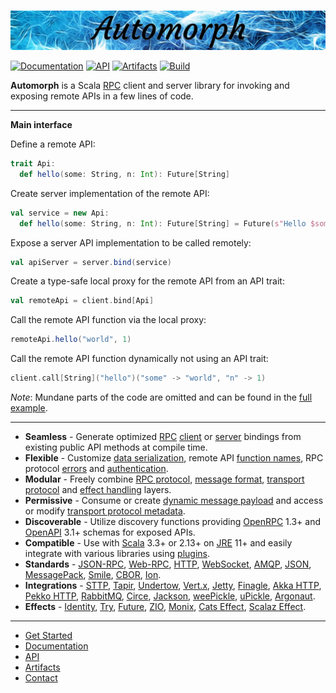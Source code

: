 <br>

![Automorph](https://github.com/automorph-org/automorph/raw/main/site/static/banner.jpg)

[![Documentation](https://img.shields.io/badge/Website-documentation-purple)](https://automorph.org)
[![API](https://img.shields.io/badge/Scaladoc-API-blue)](https://automorph.org/api/automorph.html)
[![Artifacts](https://img.shields.io/badge/Releases-artifacts-yellow)](
https://central.sonatype.com/namespace/org.automorph)
[![Build](https://github.com/automorph-org/automorph/workflows/Build/badge.svg)](
https://github.com/automorph-org/automorph/actions/workflows/build.yml)

**Automorph** is a Scala [RPC](https://en.wikipedia.org/wiki/Remote_procedure_call) client and server library
for invoking and exposing remote APIs in a few lines of code.

---

**Main interface**

Define a remote API:
```scala
trait Api:
  def hello(some: String, n: Int): Future[String]
```

Create server implementation of the remote API:
```scala
val service = new Api:
  def hello(some: String, n: Int): Future[String] = Future(s"Hello $some $n!")
```

Expose a server API implementation to be called remotely:
```scala
val apiServer = server.bind(service)
```

Create a type-safe local proxy for the remote API from an API trait:
```scala
val remoteApi = client.bind[Api]
```

Call the remote API function via the local proxy:
```scala
remoteApi.hello("world", 1)
```

Call the remote API function dynamically not using an API trait:
```scala
client.call[String]("hello")("some" -> "world", "n" -> 1)
```

*Note*: Mundane parts of the code are omitted and can be found in the [full example](https://automorph.org/docs/Quickstart).

---

- **Seamless** - Generate optimized [RPC](https://en.wikipedia.org/wiki/Remote_procedure_call) [client](https://automorph.org/docs/Quickstart#static-client) or [server](https://automorph.org/docs/Quickstart#server) bindings from existing public API methods at compile time.
- **Flexible** - Customize [data serialization](https://automorph.org/docs/Examples#data-type-serialization), remote API [function names](https://automorph.org/docs/Examples#client-function-names), RPC protocol [errors](https://automorph.org/docs/Examples#client-exceptions) and [authentication](https://automorph.org/docs/Examples#http-authentication).
- **Modular** - Freely combine [RPC protocol](https://automorph.org/docs/Plugins#rpc-protocol), [message format](https://automorph.org/docs/Plugins#message-codec), [transport protocol](https://automorph.org/docs/Plugins#client-transport) and [effect handling](https://automorph.org/docs/Plugins#effect-system) layers.
- **Permissive** - Consume or create [dynamic message payload](https://automorph.org/docs/Examples#dynamic-payload) and access or modify [transport protocol metadata](https://automorph.org/docs/Examples#metadata).
- **Discoverable** - Utilize discovery functions providing [OpenRPC](https://spec.open-rpc.org) 1.3+ and [OpenAPI](https://www.openapis.org) 3.1+ schemas for exposed APIs.
- **Compatible** - Use with [Scala](https://www.scala-lang.org) 3.3+ or 2.13+ on [JRE](https://openjdk.java.net/) 11+ and easily integrate with various libraries using [plugins](https://automorph.org/docs/Plugins).
- **Standards** - [JSON-RPC](https://www.jsonrpc.org/specification), [Web-RPC](https://automorph.org/docs/Web-RPC), [HTTP](https://en.wikipedia.org/wiki/HTTP), [WebSocket](https://en.wikipedia.org/wiki/WebSocket), [AMQP](https://en.wikipedia.org/wiki/Advanced_Message_Queuing_Protocol), [JSON](https://www.json.org), [MessagePack](https://msgpack.org), [Smile](https://github.com/FasterXML/smile-format-specification), [CBOR](https://cbor.io), [Ion](https://amazon-ion.github.io/ion-docs).
- **Integrations** - [STTP](https://automorph.org/docs/Plugins#client-transport), [Tapir](https://automorph.org/docs/Plugins#endpoint-transport), [Undertow](), [Vert.x](https://automorph.org/docs/Plugins#server-transport), [Jetty](https://automorph.org/docs/Plugins#server-transport), [Finagle](https://automorph.org/docs/Plugins#endpoint-transport), [Akka HTTP](https://automorph.org/docs/Plugins#endpoint-transport), [Pekko HTTP](https://automorph.org/docs/Plugins#endpoint-transport), [RabbitMQ](https://automorph.org/docs/Plugins#client-transport), [Circe](https://automorph.org/docs/Plugins#message-codec), [Jackson](https://automorph.org/docs/Plugins#message-codec), [weePickle](https://automorph.org/docs/Plugins#message-codec), [uPickle](https://automorph.org/docs/Plugins#message-codec), [Argonaut](https://automorph.org/docs/Plugins#message-codec).
- **Effects** - [Identity](https://automorph.org/docs/Plugins#effect-system), [Try](https://automorph.org/docs/Plugins#effect-system), [Future](https://automorph.org/docs/Plugins#effect-system), [ZIO](https://automorph.org/docs/Plugins#effect-system), [Monix](https://automorph.org/docs/Plugins#effect-system), [Cats Effect](https://automorph.org/docs/Plugins#effect-system), [Scalaz Effect](https://automorph.org/docs/Plugins#effect-system).

---

- [Get Started](https://automorph.org/docs/Quickstart)
- [Documentation](https://automorph.org)
- [API](https://automorph.org/api/automorph.html)
- [Artifacts](https://central.sonatype.com/namespace/org.automorph)
- [Contact](mailto:automorph.org@proton.me)

